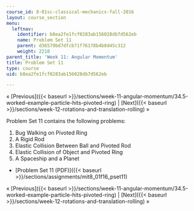 ```yaml
---
course_id: 8-01sc-classical-mechanics-fall-2016
layout: course_section
menu:
  leftnav:
    identifier: b8ea2fe1fcf0283ab156028db7d562eb
    name: Problem Set 11
    parent: d36579bd7dfcb71f76178b4b8d45c312
    weight: 2210
parent_title: 'Week 11: Angular Momentum'
title: Problem Set 11
type: course
uid: b8ea2fe1fcf0283ab156028db7d562eb

---
```


« [Previous]({{< baseurl >}}/sections/week-11-angular-momentum/34.5-worked-example-particle-hits-pivoted-ring) | [Next]({{< baseurl >}}/sections/week-12-rotations-and-translation-rolling) »

Problem Set 11 contains the following problems:

1.  Bug Walking on Pivoted Ring
2.  A Rigid Rod
3.  Elastic Collision Between Ball and Pivoted Rod
4.  Elastic Collision of Object and Pivoted Ring
5.  A Spaceship and a Planet

*   [Problem Set 11 (PDF)]({{< baseurl >}}/sections/assignments/mit8_01f16_pset11)

« [Previous]({{< baseurl >}}/sections/week-11-angular-momentum/34.5-worked-example-particle-hits-pivoted-ring) | [Next]({{< baseurl >}}/sections/week-12-rotations-and-translation-rolling) »